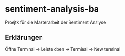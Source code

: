 # sentiment-analysis-ba
Proejtk für die Masterarbeit der Sentiment Analyse 


## Erklärungen

Öffne Terminal -> Leiste oben -> Terminal -> New terminal
